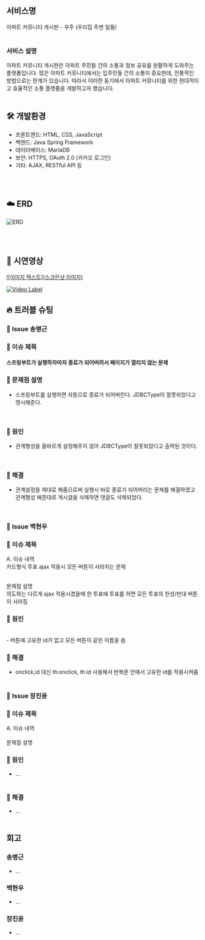 ## 서비스명
아파트 커뮤니티 게시판 - 우주 (우리집 주변 일들)
<br>
<br>

### 서비스 설명
아파트 커뮤니티 게시판은 아파트 주민들 간의 소통과 정보 공유를 원활하게 도와주는 플랫폼입니다. 많은 아파트 커뮤니티에서는 입주민들 간의 소통이 중요한데, 전통적인 방법으로는 한계가 있습니다. 따라서 이러한 동기에서 아파트 커뮤니티를 위한 현대적이고 효율적인 소통 플랫폼을 개발하고자 했습니다.
<br>
<br>

## 🛠 개발환경
- 프론트엔드: HTML, CSS, JavaScript
- 백엔드: Java Spring Framework
- 데이터베이스: MariaDB
- 보안: HTTPS, OAuth 2.0 (카카오 로그인)
- 기타: AJAX, RESTful API 등

<br/>
<br/>

## ☁️ ERD

![ERD](https://i.ibb.co/6NNJKpM/Kakao-Talk-Photo-2024-01-03-09-04-57.png)

<br>
<br>

## 👀 시연영상
[![이미지 텍스트](스크린샷 이미지)](유투브링크)

[![Video Label](http://img.youtube.com/vi/'유튜브주소의id'/0.jpg)](https://youtu.be/'유튜브주소의id')

## 🔥 트러블 슈팅

### 🚨 Issue 송병근
### 🚧 이슈 제목

#### 스프링부트가 실행하자마자 종료가 되어버려서 페이지가 열리지 않는 문제

### 🤔 문제점 설명

- 스프링부트를 실행하면 자동으로 종료가 되어버린다. JDBCType이 잘못되었다고 명시해준다.
<br>

### 🛑 원인
- 관계형성을 올바르게 설정해주지 않아 JDBCType이 잘못되었다고 출력된 것이다.
<br>

### 🚥 해결
- 관계설정을 제대로 해줌으로써 실행시 바로 종료가 되어버리는 문제를 해결하였고 관계형성 해준대로 게시글을 삭제하면 댓글도 삭제되었다.
<br>

### 🚨 Issue 백현우
### 🚧 이슈 제목

A. 이슈 내역
<br>
카드형식 투표 ajax 적용시 모든 버튼이 사라지는 문제

<br>
문제점 설명<br>
의도와는 다르게 ajax 적용시켰을때 한 투표에 투표를 하면 모든 투표의 찬성/반대 버튼이 사라짐

### 🛑 원인

  <br>
- 버튼에 고유한 id가 없고 모든 버튼이 같은 이름을 씀
  <br>

### 🚥 해결
- onclick,id 대신 th:onclick, th:id 사용해서 반복문 안에서 고유한 id를 적용시켜줌
  <br>
  <br>

### 🚨 Issue 장진윤
### 🚧 이슈 제목

A. 이슈 내역
<br>
<br>
문제점 설명
<br>
### 🛑 원인
- ...
  <br>
  <br>

### 🚥 해결
- ...
  <br>
  <br>

## 회고
### 송병근
- ...
  <br>

### 백현우
- ...
  <br>

### 장진윤
- ...
  <br>
